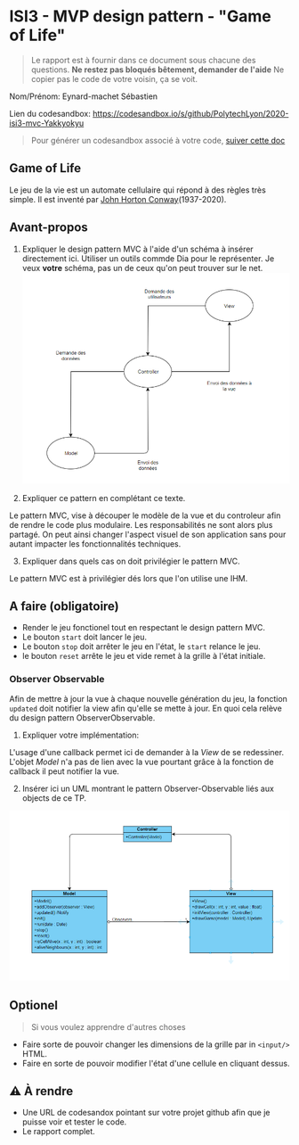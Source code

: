 # ISI3 - MVP design pattern - "Game of Life"

> Le rapport est à fournir dans ce document sous chacune des questions.
> **Ne restez pas bloqués bêtement, demander de l'aide**
> Ne copier pas le code de votre voisin, ça se voit.

Nom/Prénom: Eynard-machet Sébastien

Lien du codesandbox: https://codesandbox.io/s/github/PolytechLyon/2020-isi3-mvc-Yakkyokyu

> Pour générer un codesandbox associé à votre code, [suiver cette doc](https://codesandbox.io/docs/importing#import-from-github)

## Game of Life

Le jeu de la vie est un automate cellulaire qui répond à des règles très simple.
Il est inventé par [John Horton Conway](https://fr.wikipedia.org/wiki/John_Horton_Conway)(1937-2020).

## Avant-propos

1. Expliquer le design pattern MVC à l'aide d'un schéma à insérer directement ici.
   Utiliser un outils commde Dia pour le représenter. Je veux **votre** schéma, pas un de ceux qu'on peut trouver sur le net.
   ![schema explicatif MVC](img/Schema_MVC.PNG)

2. Expliquer ce pattern en complétant ce texte.

Le pattern MVC, vise à découper le modèle de la vue et du controleur afin de rendre le code plus modulaire.
Les responsabilités ne sont alors plus partagé.
On peut ainsi changer l'aspect visuel de son application sans pour autant impacter les fonctionnalités techniques.

3. Expliquer dans quels cas on doit privilégier le pattern MVC.

Le pattern MVC est à privilégier dés lors que l'on utilise une IHM.

## A faire (obligatoire)

- Render le jeu fonctionel tout en respectant le design pattern MVC.
- Le bouton `start` doit lancer le jeu.
- Le bouton `stop` doit arrêter le jeu en l'état, le `start` relance le jeu.
- le bouton `reset` arrête le jeu et vide remet à la grille à l'état initiale.

### Observer Observable

Afin de mettre à jour la vue à chaque nouvelle génération du jeu, la fonction `updated` doit notifier la view afin qu'elle se mette à jour.
En quoi cela relève du design pattern ObserverObservable.

1. Expliquer votre implémentation:

L'usage d'une callback permet ici de demander à la _View_ de se redessiner.
L'objet _Model_ n'a pas de lien avec la vue pourtant grâce à la fonction de callback il peut notifier la vue.

2. Insérer ici un UML montrant le pattern Observer-Observable liés aux objects de ce TP.

![Diagramme UML](img/Uml_Observer-Observable.PNG)

## Optionel

> Si vous voulez apprendre d'autres choses

- Faire sorte de pouvoir changer les dimensions de la grille par in `<input/>` HTML.
- Faire en sorte de pouvoir modifier l'état d'une cellule en cliquant dessus.

## :warning: À rendre

- Une URL de codesandox pointant sur votre projet github afin que je puisse voir et tester le code.
- Le rapport complet.
